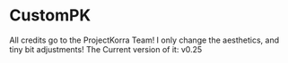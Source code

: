 # CustomPK
All credits go to the ProjectKorra Team! I only change the aesthetics, and tiny bit adjustments!
The Current version of it: v0.25
